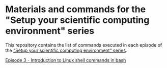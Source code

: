 # Materials and commands for the "Setup your scientific computing environment" series

This repository contains the list of commands executed in each episode of the ["Setup your scientific computing environment" series](https://www.youtube.com/playlist?list=PL6fjYEpJFi7UizqrTI-5-2_8WrYRFzRrT).

[Episode 3 - Introduction to Linux shell commands in bash](episode-3-introduction-to-linux-shell-commands.md)
